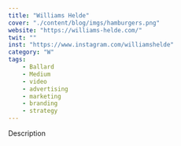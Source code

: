 ```yaml
---
title: "Williams Helde"
cover: "./content/blog/imgs/hamburgers.png"
website: "https://williams-helde.com/"
twit: ""
inst: "https://www.instagram.com/williamshelde"
category: "W"
tags:
    - Ballard
    - Medium
    - video
    - advertising
    - marketing
    - branding
    - strategy
---
```


Description
